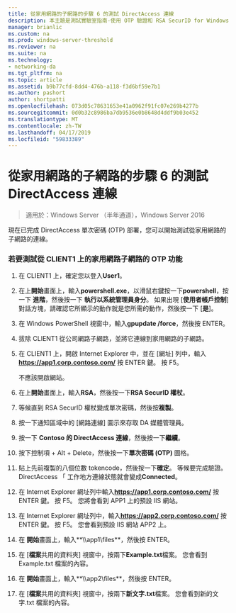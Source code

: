 ```yaml
---
title: 從家用網路的子網路的步驟 6 的測試 DirectAccess 連線
description: 本主題是測試實驗室指南-使用 OTP 驗證和 RSA SecurID for Windows Server 2016 的示範 DirectAccess 的一部分
manager: brianlic
ms.custom: na
ms.prod: windows-server-threshold
ms.reviewer: na
ms.suite: na
ms.technology:
- networking-da
ms.tgt_pltfrm: na
ms.topic: article
ms.assetid: b9b77cfd-8dd4-476b-a118-f3d6bf59e7b1
ms.author: pashort
author: shortpatti
ms.openlocfilehash: 073d05c78631653e41a0962f91fc07e269b4277b
ms.sourcegitcommit: 0d0b32c8986ba7db9536e0b8648d4ddf9b03e452
ms.translationtype: MT
ms.contentlocale: zh-TW
ms.lasthandoff: 04/17/2019
ms.locfileid: "59833389"
---
```

# <a name="step-6-test-directaccess-connectivity-from-the-homenet-subnet"></a>從家用網路的子網路的步驟 6 的測試 DirectAccess 連線

>適用於：Windows Server （半年通道），Windows Server 2016

現在已完成 DirectAccess 單次密碼 (OTP) 部署，您可以開始測試從家用網路的子網路的連線。  
  
### <a name="to-test-otp-functionality-from-the-homenet-subnet-on-client1"></a>若要測試從 CLIENT1 上的家用網路子網路的 OTP 功能  
  
1.  在 CLIENT1 上，確定您以登入**User1**。  
  
2.  在上**開始**畫面上，輸入**powershell.exe**，以滑鼠右鍵按一下**powershell**，按一下 **進階**，然後按一下 **執行以系統管理員身分**。 如果出現 [**使用者帳戶控制**] 對話方塊，請確認它所顯示的動作就是您所需的動作，然後按一下 [**是**]。  
  
3.  在 Windows PowerShell 視窗中，輸入**gpupdate /force**，然後按 ENTER。  
  
4.  拔除 CLIENT1 從公司網路子網路，並將它連線到家用網路的子網路。  
  
5.  在 CLIENT1 上，開啟 Internet Explorer 中，並在 [網址] 列中，輸入**https://app1.corp.contoso.com/** 按 ENTER 鍵。 按 F5。  
  
    不應該開啟網站。  
  
6.  在上**開始**畫面上，輸入**RSA**，然後按一下**RSA SecurID 權杖**。  
  
7.  等候直到 RSA SecurID 權杖變成單次密碼，然後按**複製**。  
  
8.  按一下通知區域中的 [網路連線]  圖示來存取 DA 媒體管理員。  
  
9. 按一下  **Contoso 的 DirectAccess 連線**，然後按一下**繼續**。  
  
10. 按下控制項 + Alt + Delete，然後按一下**單次密碼 (OTP)** 圖格。  
  
11. 貼上先前複製的八個位數 tokencode，然後按一下**確定**。 等候要完成驗證。 DirectAccess 「 工作地方連線狀態就會變成**Connected**。  
  
12. 在 Internet Explorer 網址列中輸入**https://app1.corp.contoso.com/** 按 ENTER 鍵。 按 F5。 您將會看到 APP1 上的預設 IIS 網站。  
  
13. 在 Internet Explorer 網址列中，輸入**https://app2.corp.contoso.com/** 按 ENTER 鍵。 按 F5。 您會看到預設 IIS 網站 APP2 上。  
  
14. 在 **開始**畫面上，輸入**\\\app1\files**，然後按 ENTER。  
  
15. 在 [**檔案**共用的資料夾] 視窗中，按兩下**Example.txt**檔案。 您會看到 Example.txt 檔案的內容。  
  
16. 在 **開始**畫面上，輸入**\\\app2\files**，然後按 ENTER。  
  
17. 在 [**檔案**共用的資料夾] 視窗中，按兩下**新文字.txt**檔案。 您會看到新的文字.txt 檔案的內容。  
  


